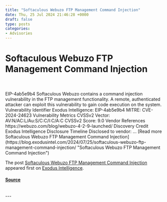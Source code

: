 ```yaml
---
title: "Softaculous Webuzo FTP Management Command Injection"
date: Thu, 25 Jul 2024 21:46:28 +0000
draft: false
type: posts
categories: 
- Advisories
---
```

# Softaculous Webuzo FTP Management Command Injection

<br/>

<br/>
EIP-4ab5e9b4 Softaculous Webuzo contains a command injection vulnerability in the FTP management functionality. A remote, authenticated attacker can exploit this vulnerability to gain code execution on the system. Vulnerability Identifier Exodus Intelligence: EIP-4ab5e9b4 MITRE: CVE-2024-24623 Vulnerability Metrics CVSSv2 Vector: AV:N/AC:L/Au:S/C:C/I:C/A:C CVSSv2 Score: 9.0 Vendor References https://webuzo.com/blog/webuzo-4-2-9-launched/ Discovery Credit Exodus Intelligence Disclosure Timeline Disclosed to vendor: ... [Read more Softaculous Webuzo FTP Management Command Injection](https://blog.exodusintel.com/2024/07/25/softaculous-webuzo-ftp-management-command-injection/ "Softaculous Webuzo FTP Management Command Injection")

The post [Softaculous Webuzo FTP Management Command Injection](https://blog.exodusintel.com/2024/07/25/softaculous-webuzo-ftp-management-command-injection/) appeared first on [Exodus Intelligence](https://blog.exodusintel.com).

#### [Source](https://blog.exodusintel.com/2024/07/25/softaculous-webuzo-ftp-management-command-injection/)

<br/>
---
